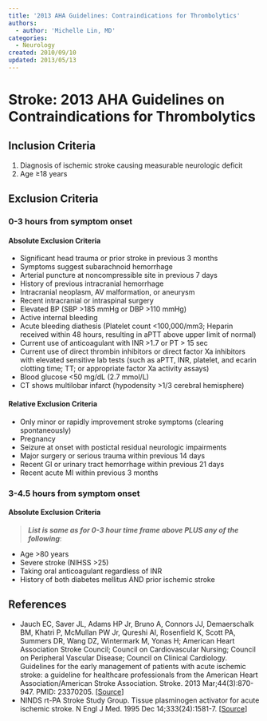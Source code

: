 ```yaml
---
title: '2013 AHA Guidelines: Contraindications for Thrombolytics'
authors:
  - author: 'Michelle Lin, MD'
categories:
  - Neurology
created: 2010/09/10
updated: 2013/05/13
---
```


# Stroke: 2013 AHA Guidelines on Contraindications for Thrombolytics

## Inclusion Criteria

1. Diagnosis of ischemic stroke causing measurable neurologic deficit
2. Age &ge;18 years

## Exclusion Criteria

### 0-3 hours from symptom onset

#### Absolute Exclusion Criteria

- Significant head trauma or prior stroke in previous 3 months
- Symptoms suggest subarachnoid hemorrhage
- Arterial puncture at noncompressible site in previous 7 days
- History of previous intracranial hemorrhage
- Intracranial neoplasm, AV malformation, or aneurysm
- Recent intracranial or intraspinal surgery
- Elevated BP (SBP >185 mmHg or DBP >110 mmHg)
- Active internal bleeding
- Acute bleeding diathesis (Platelet count &lt;100,000/mm3; Heparin received within 48 hours, resulting in aPTT above upper limit of normal)
- Current use of anticoagulant with INR >1.7 or PT > 15 sec     
- Current use of direct thrombin inhibitors or direct factor Xa inhibitors with elevated sensitive lab tests (such as aPTT, INR, platelet, and ecarin clotting time; TT; or appropriate factor Xa activity assays)
- Blood glucose &lt;50 mg/dL (2.7 mmol/L)
- CT shows multilobar infarct (hypodensity >1/3 cerebral hemisphere)

#### Relative Exclusion Criteria

- Only minor or rapidly improvement stroke symptoms (clearing spontaneously)
- Pregnancy
- Seizure at onset with postictal residual neurologic impairments
- Major surgery or serious trauma within previous 14 days
- Recent GI or urinary tract hemorrhage within previous 21 days
- Recent acute MI within previous 3 months

### 3-4.5 hours from symptom onset

#### Absolute Exclusion Criteria

> **_List is same as for 0-3 hour time frame above PLUS any of the following_**:

- Age >80 years
- Severe stroke (NIHSS >25)
- Taking oral anticoagulant regardless of INR
- History of both diabetes mellitus AND prior ischemic stroke

## References

- Jauch EC, Saver JL, Adams HP Jr, Bruno A, Connors JJ, Demaerschalk BM, Khatri P, McMullan PW Jr, Qureshi AI, Rosenfield K, Scott PA, Summers DR, Wang DZ, Wintermark M, Yonas H; American Heart Association Stroke Council; Council on Cardiovascular Nursing; Council on Peripheral Vascular Disease; Council on Clinical Cardiology. Guidelines for the early management of patients with acute ischemic stroke: a guideline for healthcare professionals from the American Heart Association/American Stroke Association. Stroke. 2013 Mar;44(3):870-947. PMID: 23370205. [[Source](http://stroke.ahajournals.org/content/44/3/870.full.pdf)]
- NINDS rt-PA Stroke Study Group. Tissue plasminogen activator for acute ischemic stroke. N Engl J Med. 1995 Dec 14;333(24):1581-7. [[Source](http://www.nejm.org/doi/full/10.1056/NEJM199512143332401)]
